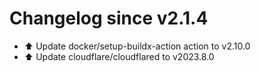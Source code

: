 # Changelog since v2.1.4
- ⬆️ Update docker/setup-buildx-action action to v2.10.0 
- ⬆️ Update cloudflare/cloudflared to v2023.8.0 

